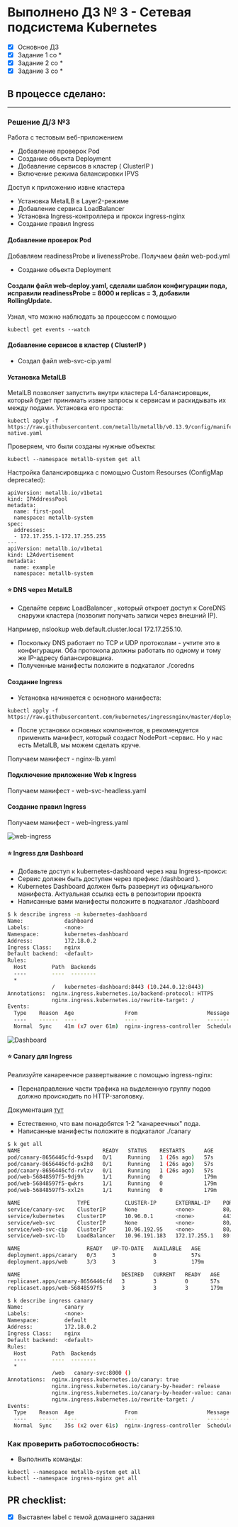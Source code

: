 # Выполнено ДЗ № 3 - Сетевая подсистема Kubernetes

 - [x] Основное ДЗ
 - [x] Задание 1 со *
 - [x] Задание 2 co *
 - [x] Задание 3 co *

## В процессе сделано:

---
### Решение Д/З №3
Работа с тестовым веб-приложением
- Добавление проверок Pod
- Создание объекта Deployment
- Добавление сервисов в кластер ( ClusterIP )
- Включение режима балансировки IPVS

Доступ к приложению извне кластера
- Установка MetalLB в Layer2-режиме
- Добавление сервиса LoadBalancer
- Установка Ingress-контроллера и прокси ingress-nginx
- Создание правил Ingress

#### Добавление проверок Pod
Добавляем readinessProbe и livenessProbe. Получаем файл web-pod.yml
- Создание объекта Deployment 
#### Создали файл web-deploy.yaml, сделали шаблон конфигурации пода, исправили readinessProbe = 8000 и replicas = 3, добавили RollingUpdate.
Узнал, что можно наблюдать за процессом с помощью 
```
kubectl get events --watch
```
#### Добавление сервисов в кластер ( ClusterIP )
- Создал файл web-svc-cip.yaml 

#### Установка MetalLB
MetalLB позволяет запустить внутри кластера L4-балансировщик, который будет принимать извне запросы к сервисам и раскидывать их между подами. Установка его проста:
```
kubectl apply -f https://raw.githubusercontent.com/metallb/metallb/v0.13.9/config/manifests/metallb-native.yaml
```
Проверяем, что были созданы нужные объекты:
```
kubectl --namespace metallb-system get all
```
Настройка балансировщика с помощью Custom Resourses (ConfigMap deprecated):
```
apiVersion: metallb.io/v1beta1
kind: IPAddressPool
metadata:
  name: first-pool
  namespace: metallb-system
spec:
  addresses:
  - 172.17.255.1-172.17.255.255
---
apiVersion: metallb.io/v1beta1
kind: L2Advertisement
metadata:
  name: example
  namespace: metallb-system
```

#### ⭐ DNS через MetalLB
- Сделайте сервис LoadBalancer , который откроет доступ к CoreDNS снаружи кластера (позволит получать записи через внешний IP).

Например, nslookup web.default.cluster.local 172.17.255.10.
- Поскольку DNS работает по TCP и UDP протоколам - учтите это в конфигурации. Оба протокола должны работать по одному и тому же IP-адресу балансировщика.
- Полученные манифесты положите в подкаталог ./coredns

#### Создание Ingress
- Установка начинается с основного манифеста:
```
kubectl apply -f https://raw.githubusercontent.com/kubernetes/ingressnginx/master/deploy/static/provider/baremetal/deploy.yaml
```
- После установки основных компонентов, в рекомендуется применить манифест, который создаст NodePort -сервис. Но у нас есть MetalLB, мы можем сделать круче.

Получаем манифест - nginx-lb.yaml 

#### Подключение приложение Web к Ingress
Получаем манифест - web-svc-headless.yaml

#### Создание правил Ingress
Получаем манифест - web-ingress.yaml 

![web-ingress](/images/hw04-ingress-nginx.png) 

#### ⭐ Ingress для Dashboard  
- Добавьте доступ к kubernetes-dashboard через наш Ingress-прокси:
- Cервис должен быть доступен через префикс /dashboard ).
- Kubernetes Dashboard должен быть развернут из официального манифеста. Актуальная ссылка есть в репозитории проекта
- Написанные вами манифесты положите в подкаталог ./dashboard

```bash
$ k describe ingress -n kubernetes-dashboard
Name:             dashboard
Labels:           <none>
Namespace:        kubernetes-dashboard
Address:          172.18.0.2
Ingress Class:    nginx
Default backend:  <default>
Rules:
  Host        Path  Backends
  ----        ----  --------
  *
              /   kubernetes-dashboard:8443 (10.244.0.12:8443)
Annotations:  nginx.ingress.kubernetes.io/backend-protocol: HTTPS
              nginx.ingress.kubernetes.io/rewrite-target: /
Events:
  Type    Reason  Age                From                      Message
  ----    ------  ----               ----                      -------
  Normal  Sync    41m (x7 over 61m)  nginx-ingress-controller  Scheduled for sync
```

![Dashboard](/images/hw04-dashboard.png)  



#### ⭐ Canary для Ingress
Реализуйте канареечное развертывание с помощью ingress-nginx:
- Перенаправление части трафика на выделенную группу подов должно происходить по HTTP-заголовку.

Документация [тут](https://github.com/kubernetes/ingress-nginx/blob/master/docs/user-guide/nginx-configuration/annotations.md#canary)
- Естественно, что вам понадобятся 1-2 "канареечных" пода.
- Написанные манифесты положите в подкаталог ./canary

```bash
$ k get all
NAME                          READY   STATUS    RESTARTS      AGE
pod/canary-8656446cfd-9sxpd   0/1     Running   1 (26s ago)   57s
pod/canary-8656446cfd-px2h8   0/1     Running   1 (26s ago)   57s
pod/canary-8656446cfd-rvlzv   0/1     Running   1 (26s ago)   57s
pod/web-56848597f5-9dj9h      1/1     Running   0             179m
pod/web-56848597f5-qwkrs      1/1     Running   0             179m
pod/web-56848597f5-xxl2n      1/1     Running   0             179m

NAME                  TYPE           CLUSTER-IP      EXTERNAL-IP    PORT(S)        AGE
service/canary-svc    ClusterIP      None            <none>         80/TCP         29s
service/kubernetes    ClusterIP      10.96.0.1       <none>         443/TCP        3h
service/web-svc       ClusterIP      None            <none>         80/TCP         128m
service/web-svc-cip   ClusterIP      10.96.192.95    <none>         80/TCP         176m
service/web-svc-lb    LoadBalancer   10.96.191.183   172.17.255.1   80:30261/TCP   156m

NAME                     READY   UP-TO-DATE   AVAILABLE   AGE
deployment.apps/canary   0/3     3            0           57s
deployment.apps/web      3/3     3            3           179m

NAME                                DESIRED   CURRENT   READY   AGE
replicaset.apps/canary-8656446cfd   3         3         0       57s
replicaset.apps/web-56848597f5      3         3         3       179m

$ k describe ingress canary
Name:             canary
Labels:           <none>
Namespace:        default
Address:          172.18.0.2
Ingress Class:    nginx
Default backend:  <default>
Rules:
  Host        Path  Backends
  ----        ----  --------
  *
              /web   canary-svc:8000 ()
Annotations:  nginx.ingress.kubernetes.io/canary: true
              nginx.ingress.kubernetes.io/canary-by-header: release
              nginx.ingress.kubernetes.io/canary-by-header-value: canary
              nginx.ingress.kubernetes.io/rewrite-target: /
Events:
  Type    Reason  Age                From                      Message
  ----    ------  ----               ----                      -------
  Normal  Sync    35s (x2 over 61s)  nginx-ingress-controller  Scheduled for sync

```

### Как проверить работоспособность:

 - Выполнить команды:
  ```shell
  kubectl --namespace metallb-system get all
  kubectl --namespace ingress-nginx get all
  ```
## PR checklist:
 - [x] Выставлен label с темой домашнего задания
